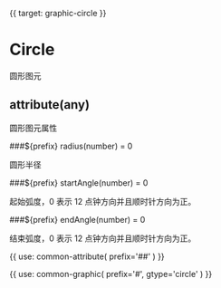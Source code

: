 {{ target: graphic-circle }}

# Circle

圆形图元

## attribute(any)

圆形图元属性

###${prefix} radius(number) = 0

圆形半径

###${prefix} startAngle(number) = 0

起始弧度，0 表示 12 点钟方向并且顺时针方向为正。

###${prefix} endAngle(number) = 0

结束弧度，0 表示 12 点钟方向并且顺时针方向为正。

{{ use: common-attribute(
  prefix='##'
) }}

{{ use: common-graphic(
  prefix='#',
  gtype='circle'
) }}
